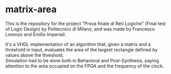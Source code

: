 # matrix-area

This is the repository for the project "Prova finale di Reti Logiche" (Final test of Logic Design) by Politecnico di Milano, and was made by Francesco Lorenzo and Emilio Imperiali.  
  
It's a VHDL implementation of an algorithm that, given a matrix and a threshold in input, evaluates the area of the largest rectangle defined by values above the threshold.  
Simulation had to be done both in Behavioral and Post-Synthesis, paying attention to the area occupied on the FPGA and the frequency of the clock.
